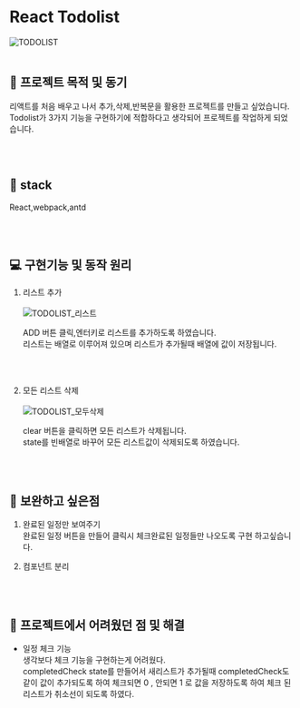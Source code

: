 <br>
<br>

# React Todolist

![TODOLIST](https://user-images.githubusercontent.com/28029685/133736839-7230ed25-d599-47d0-87f3-548894398f2e.png)
<br>
<br>

## &#127912; 프로젝트 목적 및 동기

리액트를 처음 배우고 나서 추가,삭제,반복문을 활용한 프로젝트를 만들고 싶었습니다. Todolist가 3가지 기능을 구현하기에 적합하다고 생각되어 프로젝트를 작업하게 되었습니다.

<br>
<br>

## 👀 stack

React,webpack,antd

<br>
<br>

## 💻 구현기능 및 동작 원리

1. 리스트 추가 </br></br>
   ![TODOLIST_리스트](https://user-images.githubusercontent.com/28029685/133736842-b4da4bc6-d955-46b6-bb06-cd043e615f09.gif)

    ADD 버튼 클릭,엔터키로 리스트를 추가하도록 하였습니다. </br>
    리스트는 배열로 이루어져 있으며 리스트가 추가될때 배열에 값이 저장됩니다.

<br>
<br>

2. 모든 리스트 삭제</br></br>
   ![TODOLIST_모두삭제](https://user-images.githubusercontent.com/28029685/133736847-79ac96cf-9128-4d87-ab3d-bcbea6a59e2e.gif)

    clear 버튼을 클릭하면 모든 리스트가 삭제됩니다.</br>
    state를 빈배열로 바꾸어 모든 리스트값이 삭제되도록 하였습니다.

<br>
<br>

## 🔨 보완하고 싶은점

1. 완료된 일정만 보여주기</br>
   완료된 일정 버튼을 만들어 클릭시 체크완료된 일정들만 나오도록 구현 하고싶습니다.

2. 컴포넌트 분리

<br>
<br>

## 🤷 프로젝트에서 어려웠던 점 및 해결

-   일정 체크 기능 </br>
    생각보다 체크 기능을 구현하는게 어려웠다.</br>
    completedCheck state를 만들어서 새리스트가 추가될때 completedCheck도 같이 값이 추가되도록 하여
    체크되면 0 , 안되면 1 로 값을 저장하도록 하여 체크 된 리스트가 취소선이 되도록 하였다.

